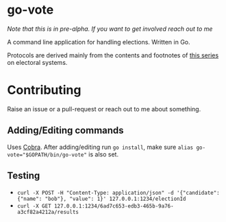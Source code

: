 # go-vote

_Note that this is in pre-alpha. If you want to get involved reach out to me_

A command line application for handling elections. Written in Go.

Protocols are derived mainly from the contents and footnotes of [this series](https://en.wikipedia.org/wiki/Electoral_system)
on electoral systems.

# Contributing

Raise an issue or a pull-request or reach out to me about something.

## Adding/Editing commands
Uses [Cobra](https://github.com/spf13/cobra). After adding/editing run `go install`,
make sure `alias go-vote="$GOPATH/bin/go-vote"` is also set.

## Testing

- `curl -X POST -H "Content-Type: application/json" -d '{"candidate": {"name": "bob"}, "value": 1}' 127.0.0.1:1234/electionId`
- `curl -X GET 127.0.0.1:1234/6ad7c653-edb3-465b-9a76-a3cf82a4212a/results`

